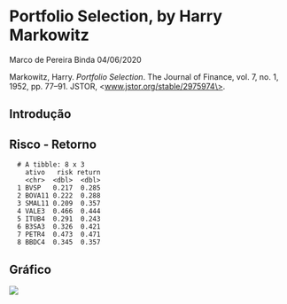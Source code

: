 Portfolio Selection, by Harry Markowitz
================
Marco de Pereira Binda
04/06/2020

Markowitz, Harry. *Portfolio Selection*. The Journal of Finance, vol. 7,
no. 1, 1952, pp. 77–91. JSTOR, \<www.jstor.org/stable/2975974\>.

## Introdução

## Risco - Retorno

``` 
  # A tibble: 8 x 3
    ativo   risk return
    <chr>  <dbl>  <dbl>
  1 BVSP   0.217  0.285
  2 BOVA11 0.222  0.288
  3 SMAL11 0.209  0.357
  4 VALE3  0.466  0.444
  5 ITUB4  0.291  0.243
  6 B3SA3  0.326  0.421
  7 PETR4  0.473  0.471
  8 BBDC4  0.345  0.357
```

## Gráfico

![](portfolio-selection_files/figure-gfm/grafico-risco-retorno-1.png)<!-- -->
